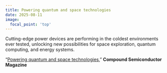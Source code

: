 ```yaml
---
title: Powering quantum and space technologies
date: 2025-08-11
image:
  focal_point: 'top'
---
```


Cutting-edge power devices are performing in the coldest environments ever tested, unlocking new possibilities for space exploration, quantum computing, and energy systems.

<!--more-->

“[Powering quantum and space technologies](https://compoundsemiconductor.net/article/122284/Powering_quantum_and_space_technologies),” <strong>Compound Semiconductor Magazine</strong>
